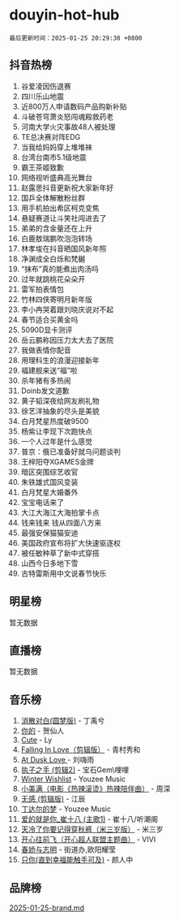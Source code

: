 # douyin-hot-hub

`最后更新时间：2025-01-25 20:29:38 +0800`

## 抖音热榜

1. 谷爱凌因伤退赛
1. 四川乐山地震
1. 近800万人申请数码产品购新补贴
1. 斗破苍穹萧炎怒闯魂殿救药老
1. 河南大学火灾事故48人被处理
1. TE总决赛对阵EDG
1. 当我给妈妈穿上堆堆袜
1. 台湾台南市5.1级地震
1. 霸王茶姬致歉
1. 网络视听盛典高光舞台
1. 赵露思抖音更新祝大家新年好
1. 国乒全体解散粉丝群
1. 用手机拍出希区柯克变焦
1. 悬疑赛道让斗笑社闯进去了
1. 弟弟的含金量还在上升
1. 白鹿敖瑞鹏吹泡泡转场
1. 林孝埈在抖音晒国风新年照
1. 净渊成全白烁和梵樾
1. “抹布”真的能煮出肉汤吗
1. 过年就跳桃花朵朵开
1. 雷军拍表情包
1. 竹林四侠寄明月新年版
1. 李小冉哭着跟刘晓庆说对不起
1. 春节适合买黄金吗
1. 5090D显卡测评
1. 岳云鹏称因压力太大去了医院
1. 我做表情你配音
1. 用理科生的浪漫迎接新年
1. 福建舰来送“福”啦
1. 杀年猪有多热闹
1. Doinb发文道歉
1. 黄子韬深夜给网友刷礼物
1. 徐艺洋抽象的尽头是美貌
1. 白月梵星热度破9500
1. 杨紫让李现下次跑快点
1. 一个人过年是什么感觉
1. 普京：俄已准备好就乌问题谈判
1. 王梓阳夺XGAMES金牌
1. 暗区突围综艺收官
1. 朱铁雄式国风变装
1. 白月梵星大婚番外
1. 宝宝电话来了
1. 大江大海江大海拍掌卡点
1. 钱来钱来 钱从四面八方来
1. 最强安保猫猫安迪
1. 美国政府宣布将扩大快速驱逐权
1. 被任敏种草了新中式穿搭
1. 山西今日多地下雪
1. 古特雷斯用中文说春节快乐

## 明星榜

暂无数据

## 直播榜

暂无数据

## 音乐榜

1. [消散对白(圆梦版)](https://sf6-cdn-tos.douyinstatic.com/obj/tos-cn-ve-2774/og4jB5I5IizzoZVAAAzWgBMAsMDWoArfwBOiFs) - 丁禹兮
1. [你的](https://sf5-hl-cdn-tos.douyinstatic.com/obj/tos-cn-ve-2774/oYuIeKf42jB7sEV6B2upMdpYAgfrQWj0FeRegh) - 贺仙人
1. [Cute](https://sf5-hl-cdn-tos.douyinstatic.com/obj/tos-cn-ve-2774/o4IbIzHWKAAB4wsS5qMBRiiAlEBGTpQRNfFvuo) - Ly
1. [Falling In Love（剪辑版）](https://sf5-hl-cdn-tos.douyinstatic.com/obj/tos-cn-ve-2774/o8ajpA8zzgBPahbBIO8AcKGBLJezFCRd1wfP9f) - 青村秀和
1. [ At Dusk  Love ](https://sf5-hl-cdn-tos.douyinstatic.com/obj/tos-cn-ve-2774/o8CrpCf5CaYgI4ZrtQgMQAFEfuGqNnRSDQAPBc) - 刘嗨雨
1. [执子之手 (剪辑2)](https://sf5-hl-cdn-tos.douyinstatic.com/obj/tos-cn-ve-2774/oUoZLQjCc31XzqsBnBQUNgeKtYPBcgbFDwtfcu) - 宝石Gem\哩哩
1. [Winter Wishlist](https://sf5-hl-cdn-tos.douyinstatic.com/obj/tos-cn-ve-2774/oIIgUOeamCFCVAzxN6MFRLIBlLGpUqQxeeHrLE) - Youzee Music
1. [小美满（电影《热辣滚烫》热辣陪伴曲）](https://sf5-hl-cdn-tos.douyinstatic.com/obj/tos-cn-ve-2774/o0GAn2lSgfZIDUgtevCGDQYnFg4CwnrBaxbTZL) - 周深
1. [无感 (剪辑版)](https://sf5-hl-cdn-tos.douyinstatic.com/obj/tos-cn-ve-2774/o0eIsUzJBDlQaQFC5OFlgbMEZC1TFYBftOBn6p) - 江辰
1. [丁达尔的梦](https://sf5-hl-cdn-tos.douyinstatic.com/obj/tos-cn-ve-2774/oMU3WirUZBVQkAC9ccG5P2IQirziZM2RTInUY) - Youzee Music
1. [爱的就是你_崔十八 (主歌1)](https://sf5-hl-cdn-tos.douyinstatic.com/obj/tos-cn-ve-2774/oI5BO5DhFZ6UTcNCnZaOCBLtZ7WIMQGfgnXf5E) - 崔十八/听潮阁
1. [天冷了你要记得穿秋裤（米三岁版）](https://sf5-hl-cdn-tos.douyinstatic.com/obj/tos-cn-ve-2774/oQlIwVIDWiZ6BQilAorS7MA0AgCkQDvcZAdm1) - 米三岁
1. [开心往前飞（开心超人联盟主题曲）](https://sf5-hl-cdn-tos.douyinstatic.com/obj/tos-cn-ve-2774/9d8fb7c82cf1421fb93a9fe925275e0a) - VIVI
1. [春娇与志明](https://sf6-cdn-tos.douyinstatic.com/obj/tos-cn-ve-2774/e530d8fceb7044b39707d7f9ff54add1) - 街道办,欧阳耀莹
1. [只你(直到幸福能触手可及)](https://sf5-hl-cdn-tos.douyinstatic.com/obj/tos-cn-ve-2774/o0lBkRDzFTeaVSUz3ZZSCBVtZ5DIMQGfgmEAuE) - 颜人中

## 品牌榜

[2025-01-25-brand.md](2025-01-25-brand.md)
